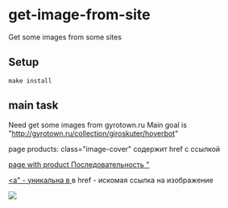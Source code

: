# get-image-from-site
Get some images from some sites

## Setup

```
make install
```

## main task
Need get some images from gyrotown.ru
Main goal is "http://gyrotown.ru/collection/giroskuter/hoverbot"

page products:
class="image-cover" содержит href с ссылкой

<a class="image-cover" href="/product/giroskuter-hoverbot-a-12-chernyy" onclick="datalayerclk(780175, Гироскутер Hoverbot A-12 Черный, 24750.0, Hoverbot, Гироскутер, 10 кг, 15)">


page with product
Последовательность "<div class="item"><a" - уникальна
в <a> в href - искомая ссылка на изображение

<div class="item">
               <a
                    data-zoom-id="zoom"
                    href="https://static-eu.insales.ru/images/products/1/5234/103052402/giroskuter-hoverbot-b-9-kamuflyazh-1.jpg"
                    data-image="https://static-eu.insales.ru/images/products/1/5234/103052402/large_giroskuter-hoverbot-b-9-kamuflyazh-1.jpg"
                >
                    <img src="https://static-eu.insales.ru/images/products/1/5234/103052402/thumb_giroskuter-hoverbot-b-9-kamuflyazh-1.jpg"/>
                </a>               
            </div>

